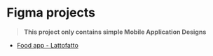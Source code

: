# Figma projects

> **This project only contains simple Mobile Application Designs**

- [Food app - Lattofatto](./lattofatto)

